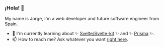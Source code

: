 ### ¡Hola! 👋
My name is Jorge, I'm a web developer and future software engineer from Spain.
- 🌱 I'm currently learning about ✨ [Svelte/Svelte-kit](https://svelte.dev) ✨ and ✨ [Prisma](https://prisma.io) ✨.
- 📫 How to reach me? Ask whatever you want [right here](https://github.com/abnazhor/abnazhor/issues).

<!--
**abnazhor/abnazhor** is a ✨ _special_ ✨ repository because its `README.md` (this file) appears on your GitHub profile.

Here are some ideas to get you started:

- 🔭 I’m currently working on...
- 🌱 I’m currently learning ...
- 🤔 I’m looking for help with ...
- 💬 Ask me...
- 📫 How to reach me...
- 😄 Pronouns: ...
- ⚡ Fun fact: ...
-->
<a rel="me" href="https://41020.social/@abnazhor"></a>
